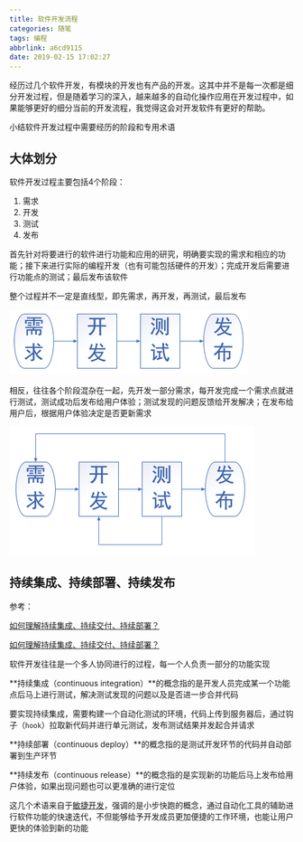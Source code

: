 ```yaml
---
title: 软件开发流程
categories: 随笔
tags: 编程
abbrlink: a6cd9115
date: 2019-02-15 17:02:27
---
```


经历过几个软件开发，有模块的开发也有产品的开发。这其中并不是每一次都是细分开发过程，但是随着学习的深入，越来越多的自动化操作应用在开发过程中，如果能够更好的细分当前的开发流程，我觉得这会对开发软件有更好的帮助。

小结软件开发过程中需要经历的阶段和专用术语

## 大体划分

软件开发过程主要包括4个阶段：

1. 需求
2. 开发
3. 测试
4. 发布

首先针对将要进行的软件进行功能和应用的研究，明确要实现的需求和相应的功能；接下来进行实际的编程开发（也有可能包括硬件的开发）；完成开发后需要进行功能点的测试；最后发布该软件

整个过程并不一定是直线型，即先需求，再开发，再测试，最后发布

![](/images/软件开发流程/general-division.PNG)

相反，往往各个阶段混杂在一起，先开发一部分需求，每开发完成一个需求点就进行测试，测试成功后发布给用户体验；测试发现的问题反馈给开发解决；在发布给用户后，根据用户体验决定是否更新需求

![](/images/软件开发流程/cross-division.PNG)

## 持续集成、持续部署、持续发布

参考：

[如何理解持续集成、持续交付、持续部署？](https://www.zhihu.com/question/23444990)

[如何理解持续集成、持续交付、持续部署？](https://blog.csdn.net/peterxiaoq/article/details/73648732)

软件开发往往是一个多人协同进行的过程，每一个人负责一部分的功能实现

**持续集成（continuous integration）**的概念指的是开发人员完成某一个功能点后马上进行测试，解决测试发现的问题以及是否进一步合并代码

要实现持续集成，需要构建一个自动化测试的环境，代码上传到服务器后，通过钩子（`hook`）拉取新代码并进行单元测试，发布测试结果并发起合并请求

**持续部署（continuous deploy）**的概念指的是测试开发环节的代码并自动部署到生产环节

**持续发布（continuous release）**的概念指的是实现新的功能后马上发布给用户体验，如果出现问题也可以更准确的进行定位

这几个术语来自于[敏捷开发](https://baike.baidu.com/item/%E6%95%8F%E6%8D%B7%E5%BC%80%E5%8F%91%E6%A8%A1%E5%BC%8F)，强调的是小步快跑的概念，通过自动化工具的辅助进行软件功能的快速迭代，不但能够给予开发成员更加便捷的工作环境，也能让用户更快的体验到新的功能